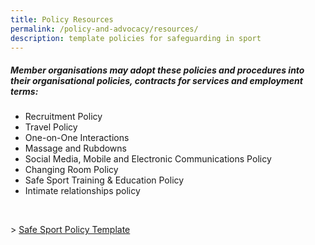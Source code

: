 ```yaml
---
title: Policy Resources
permalink: /policy-and-advocacy/resources/
description: template policies for safeguarding in sport
---
```

##### **Member organisations may adopt these policies and procedures into their organisational policies, contracts for services and employment terms:**


* Recruitment Policy
* Travel Policy
* One-on-One Interactions
* Massage and Rubdowns
* Social Media, Mobile and Electronic Communications Policy
* Changing Room Policy
* Safe Sport Training &amp; Education Policy
* Intimate relationships policy
<br>

&gt; [Safe Sport Policy Template](/files/safe%20sport%20policy%20template%20250423.pdf)
